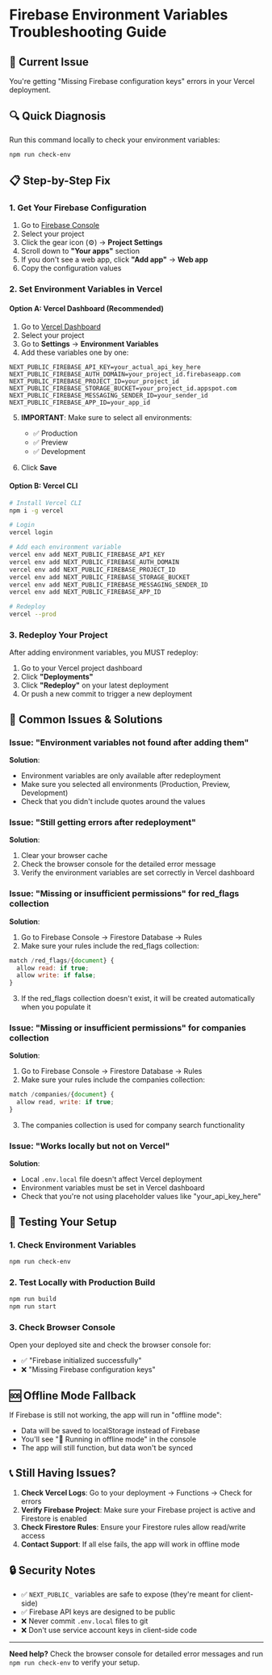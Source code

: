 # Firebase Environment Variables Troubleshooting Guide

## 🚨 Current Issue
You're getting "Missing Firebase configuration keys" errors in your Vercel deployment.

## 🔍 Quick Diagnosis

Run this command locally to check your environment variables:
```bash
npm run check-env
```

## 📋 Step-by-Step Fix

### 1. Get Your Firebase Configuration
1. Go to [Firebase Console](https://console.firebase.google.com/)
2. Select your project
3. Click the gear icon (⚙️) → **Project Settings**
4. Scroll down to **"Your apps"** section
5. If you don't see a web app, click **"Add app"** → **Web app**
6. Copy the configuration values

### 2. Set Environment Variables in Vercel

#### Option A: Vercel Dashboard (Recommended)
1. Go to [Vercel Dashboard](https://vercel.com/dashboard)
2. Select your project
3. Go to **Settings** → **Environment Variables**
4. Add these variables one by one:

```
NEXT_PUBLIC_FIREBASE_API_KEY=your_actual_api_key_here
NEXT_PUBLIC_FIREBASE_AUTH_DOMAIN=your_project_id.firebaseapp.com
NEXT_PUBLIC_FIREBASE_PROJECT_ID=your_project_id
NEXT_PUBLIC_FIREBASE_STORAGE_BUCKET=your_project_id.appspot.com
NEXT_PUBLIC_FIREBASE_MESSAGING_SENDER_ID=your_sender_id
NEXT_PUBLIC_FIREBASE_APP_ID=your_app_id
```

5. **IMPORTANT**: Make sure to select all environments:
   - ✅ Production
   - ✅ Preview  
   - ✅ Development

6. Click **Save**

#### Option B: Vercel CLI
```bash
# Install Vercel CLI
npm i -g vercel

# Login
vercel login

# Add each environment variable
vercel env add NEXT_PUBLIC_FIREBASE_API_KEY
vercel env add NEXT_PUBLIC_FIREBASE_AUTH_DOMAIN
vercel env add NEXT_PUBLIC_FIREBASE_PROJECT_ID
vercel env add NEXT_PUBLIC_FIREBASE_STORAGE_BUCKET
vercel env add NEXT_PUBLIC_FIREBASE_MESSAGING_SENDER_ID
vercel env add NEXT_PUBLIC_FIREBASE_APP_ID

# Redeploy
vercel --prod
```

### 3. Redeploy Your Project
After adding environment variables, you MUST redeploy:

1. Go to your Vercel project dashboard
2. Click **"Deployments"**
3. Click **"Redeploy"** on your latest deployment
4. Or push a new commit to trigger a new deployment

## 🔧 Common Issues & Solutions

### Issue: "Environment variables not found after adding them"
**Solution**: 
- Environment variables are only available after redeployment
- Make sure you selected all environments (Production, Preview, Development)
- Check that you didn't include quotes around the values

### Issue: "Still getting errors after redeployment"
**Solution**:
1. Clear your browser cache
2. Check the browser console for the detailed error message
3. Verify the environment variables are set correctly in Vercel dashboard

### Issue: "Missing or insufficient permissions" for red_flags collection
**Solution**:
1. Go to Firebase Console → Firestore Database → Rules
2. Make sure your rules include the red_flags collection:
```javascript
match /red_flags/{document} {
  allow read: if true;
  allow write: if false;
}
```
3. If the red_flags collection doesn't exist, it will be created automatically when you populate it

### Issue: "Missing or insufficient permissions" for companies collection
**Solution**:
1. Go to Firebase Console → Firestore Database → Rules
2. Make sure your rules include the companies collection:
```javascript
match /companies/{document} {
  allow read, write: if true;
}
```
3. The companies collection is used for company search functionality

### Issue: "Works locally but not on Vercel"
**Solution**:
- Local `.env.local` file doesn't affect Vercel deployment
- Environment variables must be set in Vercel dashboard
- Check that you're not using placeholder values like "your_api_key_here"

## 🧪 Testing Your Setup

### 1. Check Environment Variables
```bash
npm run check-env
```

### 2. Test Locally with Production Build
```bash
npm run build
npm run start
```

### 3. Check Browser Console
Open your deployed site and check the browser console for:
- ✅ "Firebase initialized successfully"
- ❌ "Missing Firebase configuration keys"

## 🆘 Offline Mode Fallback

If Firebase is still not working, the app will run in "offline mode":
- Data will be saved to localStorage instead of Firebase
- You'll see "📱 Running in offline mode" in the console
- The app will still function, but data won't be synced

## 📞 Still Having Issues?

1. **Check Vercel Logs**: Go to your deployment → Functions → Check for errors
2. **Verify Firebase Project**: Make sure your Firebase project is active and Firestore is enabled
3. **Check Firestore Rules**: Ensure your Firestore rules allow read/write access
4. **Contact Support**: If all else fails, the app will work in offline mode

## 🔒 Security Notes

- ✅ `NEXT_PUBLIC_` variables are safe to expose (they're meant for client-side)
- ✅ Firebase API keys are designed to be public
- ❌ Never commit `.env.local` files to git
- ❌ Don't use service account keys in client-side code

---

**Need help?** Check the browser console for detailed error messages and run `npm run check-env` to verify your setup. 